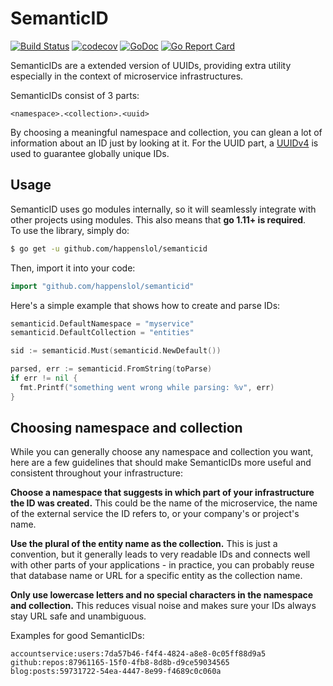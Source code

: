 # SemanticID

[![Build Status](https://travis-ci.org/gin-gonic/gin.svg)](https://travis-ci.org/happenslol/semanticid)
[![codecov](https://codecov.io/gh/happenslol/semanticid/branch/master/graph/badge.svg)](https://codecov.io/gh/happenslol/semanticid)
[![GoDoc](https://godoc.org/github.com/happenslol/semanticid?status.svg)](https://godoc.org/github.com/happenslol/semanticid)
[![Go Report Card](https://goreportcard.com/badge/github.com/happenslol/semanticid)](https://goreportcard.com/report/github.com/happenslol/semanticid)

SemanticIDs are a extended version of UUIDs, providing extra utility especially in the context of microservice infrastructures.

SemanticIDs consist of 3 parts:

```
<namespace>.<collection>.<uuid>
```

By choosing a meaningful namespace and collection, you can glean a lot of information about an ID just by looking at it. For the UUID part, a [UUIDv4](<https://en.wikipedia.org/wiki/Universally_unique_identifier#Version_4_(random)>) is used to guarantee globally unique IDs.

## Usage

SemanticID uses go modules internally, so it will seamlessly integrate with other projects using modules. This also means that **go 1.11+ is required**.  
To use the library, simply do:

```bash
$ go get -u github.com/happenslol/semanticid
```

Then, import it into your code:

```go
import "github.com/happenslol/semanticid"
```

Here's a simple example that shows how to create and parse IDs:

```go
semanticid.DefaultNamespace = "myservice"
semanticid.DefaultCollection = "entities"

sid := semanticid.Must(semanticid.NewDefault())

parsed, err := semanticid.FromString(toParse)
if err != nil {
  fmt.Printf("something went wrong while parsing: %v", err)
}
```

## Choosing namespace and collection

While you can generally choose any namespace and collection you want, here are a few guidelines that should make SemanticIDs more useful and consistent throughout your infrastructure:

**Choose a namespace that suggests in which part of your infrastructure the ID was created.** This could be the name of the microservice, the name of the external service the ID refers to, or your company's or project's name.

**Use the plural of the entity name as the collection.** This is just a convention, but it generally leads to very readable IDs and connects well with other parts of your applications - in practice, you can probably reuse that database name or URL for a specific entity as the collection name.

**Only use lowercase letters and no special characters in the namespace and collection.** This reduces visual noise and makes sure your IDs always stay URL safe and unambiguous.

Examples for good SemanticIDs:

```
accountservice:users:7da57b46-f4f4-4824-a8e8-0c05ff88d9a5
github:repos:87961165-15f0-4fb8-8d8b-d9ce59034565
blog:posts:59731722-54ea-4447-8e99-f4689c0c060a
```

